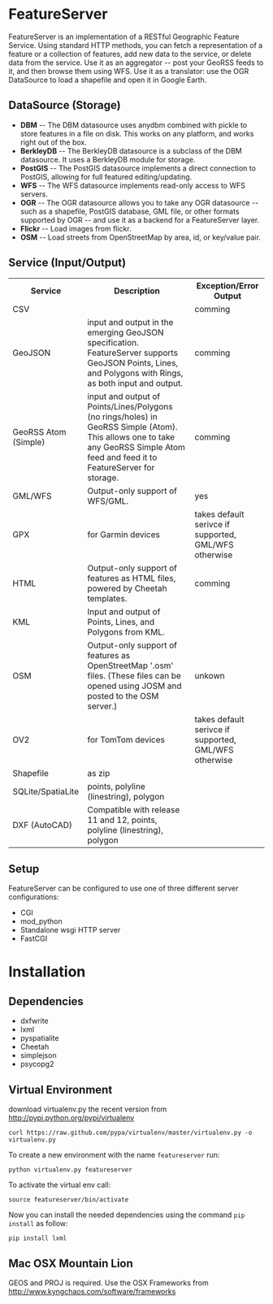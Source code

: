 FeatureServer
=============
FeatureServer is an implementation of a RESTful Geographic Feature Service. Using standard HTTP methods, you can fetch a representation of a feature or a collection of features, add new data to the service, or delete data from the service. Use it as an aggregator -- post your GeoRSS feeds to it, and then browse them using WFS. Use it as a translator: use the OGR DataSource to load a shapefile and open it in Google Earth.

DataSource (Storage)
--------------------
* __DBM__ -- The DBM datasource uses anydbm combined with pickle to store features in a file on disk. This works on any platform, and works right out of the box.
* __BerkleyDB__ -- The BerkleyDB datasource is a subclass of the DBM datasource. It uses a BerkleyDB module for storage.
* __PostGIS__ -- The PostGIS datasource implements a direct connection to PostGIS, allowing for full featured editing/updating.
* __WFS__ -- The WFS datasource implements read-only access to WFS servers.
* __OGR__ -- The OGR datasource allows you to take any OGR datasource -- such as a shapefile, PostGIS database, GML file, or other formats supported by OGR -- and use it as a backend for a FeatureServer layer.
* __Flickr__ -- Load images from flickr.
* __OSM__ -- Load streets from OpenStreetMap by area, id, or key/value pair.

Service (Input/Output)
----------------------
<table>
    <tr>
        <th>Service</th><th>Description</th><th>Exception/Error Output</th>
    </tr>
    <tr>
        <td>CSV</td><td></td><td>comming</td>
    </tr>
    <tr>
        <td>GeoJSON</td><td>input and output in the emerging GeoJSON specification. FeatureServer supports GeoJSON Points, Lines, and Polygons with Rings, as both input and output.</td><td>comming</td>
    </tr>
    <tr>
        <td>GeoRSS Atom (Simple)</td><td>input and output of Points/Lines/Polygons (no rings/holes) in GeoRSS Simple (Atom). This allows one to take any GeoRSS Simple Atom feed and feed it to FeatureServer for storage.</td><td>comming</td>
    </tr>
    <tr>
        <td>GML/WFS</td><td>Output-only support of WFS/GML.</td><td>yes</td>
    </tr>
    <tr>
        <td>GPX</td><td>for Garmin devices</td><td>takes default serivce if supported, GML/WFS otherwise</td>
    </tr>
    <tr>
        <td>HTML</td><td>Output-only support of features as HTML files, powered by Cheetah templates.</td><td>comming</td>
    </tr>
    <tr>
        <td>KML</td><td>Input and output of Points, Lines, and Polygons from KML.</td><td></td>
    </tr>
    <tr>
        <td>OSM</td><td>Output-only support of features as OpenStreetMap '.osm' files. (These files can be opened using JOSM and posted to the OSM server.)</td><td>unkown</td>
    </tr>
    <tr>
        <td>OV2</td><td>for TomTom devices</td><td>takes default serivce if supported, GML/WFS otherwise</td>
    </tr>
    <tr>
        <td>Shapefile</td><td>as zip</td><td></td>
    </tr>
    <tr>
        <td>SQLite/SpatiaLite</td><td>points, polyline (linestring), polygon</td><td></td>
    </tr>
    <tr>
        <td>DXF (AutoCAD)</td><td>Compatible with release 11 and 12, points, polyline (linestring), polygon</td><td></td>
    </tr>
</table>

Setup
-----
FeatureServer can be configured to use one of three different server configurations:
* CGI
* mod_python
* Standalone wsgi HTTP server
* FastCGI


Installation
============

Dependencies
------------
* dxfwrite
* lxml
* pyspatialite
* Cheetah
* simplejson
* psycopg2

Virtual Environment
-------------------
download virtualenv.py the recent version from http://pypi.python.org/pypi/virtualenv

```shell
curl https://raw.github.com/pypa/virtualenv/master/virtualenv.py -o virtualenv.py
```

To create a new environment with the name ```featureserver``` run:

```shell
python virtualenv.py featureserver
```

To activate the virtual env call:

```shell
source featureserver/bin/activate
```

Now you can install the needed dependencies using the command ```pip install``` as follow:

```shell
pip install lxml
```

Mac OSX Mountain Lion
---------------------
GEOS and PROJ is required. Use the OSX Frameworks from http://www.kyngchaos.com/software/frameworks
